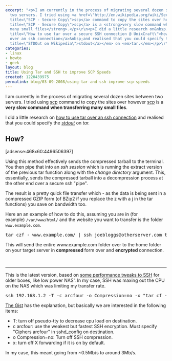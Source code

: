 ```yaml
---
excerpt: "<p>I am currently in the process of migrating several dozen sites between
  two servers. I tried using <a href=\"http://en.wikipedia.org/wiki/Secure_copy\"
  title=\"SCP - Secure Copy\">scp</a> command to copy the sites over however <a href=\"http://en.wikipedia.org/wiki/Secure_copy\"
  title=\"SCP - Secure Copy\">scp</a> is a <strong>very slow command when transferring
  many small files</strong>.</p>\r\n<p>I did a little research on&nbsp;<a href=\"http://www.cyberciti.biz/faq/howto-use-tar-command-through-network-over-ssh-session/\"
  title=\"How to use tar over a secure SSH connection @ UnixCraft\">how to use tar
  over an ssh connection</a>&nbsp;and realised that you could specify the <em><a href=\"http://en.wikipedia.org/wiki/Standard_streams#Standard_output_.28stdout.29\"
  title=\"STDOut on Wikipedia\">stdout</a></em> on <em>tar.</em></p>\r\n"
categories:
- linux
- howto
- geek
layout: blog
title: Using Tar and SSH to improve SCP Speeds
created: 1220439975
permalink: blog/03-09-2008/using-tar-and-ssh-improve-scp-speeds
---
```

<p>I am currently in the process of migrating several dozen sites between two servers. I tried using <a href="http://en.wikipedia.org/wiki/Secure_copy" title="SCP - Secure Copy">scp</a> command to copy the sites over however <a href="http://en.wikipedia.org/wiki/Secure_copy" title="SCP - Secure Copy">scp</a> is a <strong>very slow command when transferring many small files</strong>.</p>
<p>I did a little research on&nbsp;<a href="http://www.cyberciti.biz/faq/howto-use-tar-command-through-network-over-ssh-session/" title="How to use tar over a secure SSH connection @ UnixCraft">how to use tar over an ssh connection</a>&nbsp;and realised that you could specify the <em><a href="http://en.wikipedia.org/wiki/Standard_streams#Standard_output_.28stdout.29" title="STDOut on Wikipedia">stdout</a></em> on <em>tar.</em></p>
<!--break-->
<h2>How?</h2>
<p>[adsense:468x60:4496506397]</p>
<p>Using this method effectively sends the compressed tarball to the terminal. You then pipe that into an <em>ssh session</em> which is running the extract version of the previous tar function along with the <em>change directory</em>&nbsp;argument. This, essentially, sends the compressed tarball into a decompression process at the other end over a secure ssh &quot;pipe&quot;.</p>
<p>The result is a pretty quick file transfer which - as the data is being sent in a compressed GZIP form (of BZip2 if you replace the z with a j in the tar functions) you save on bandwidth too.</p>
<p>Here an an example of how to do this, assuming you are in (for example)&nbsp;<code>/var/www/html/</code> and the website you want to transfer is the folder <code>www.example.com</code>.</p>
<pre language="bash">
tar czf - www.example.com/ | ssh joebloggs@otherserver.com tar xzf - -C ~/</pre>
<p>This will send the entire www.example.com folder over to the home folder on your target server in <strong>compressed </strong>form over and <strong>encrypted </strong>connection.</p>
<p>&nbsp;</p>
<hr />
<p>This is the latest version, based on <a href="https://gist.github.com/KartikTalwar/4393116">some performance tweaks to SSH</a> for older boxes, like low power NAS'. In my case, SSH was maxing out the CPU on the NAS which was limiting my transfer rate.</p>
<pre language="bash">
ssh 192.168.1.2 -T -c arcfour -o Compression=no -x "tar cf - /remote/path" | tar xf - -C .
</pre>
<p><a href="https://gist.github.com/KartikTalwar/4393116">The Gist</a> has the explanation, but basically we are interested in the following items:</p>
<ul>
<li>T: turn off pseudo-tty to decrease cpu load on destination.</li>
<li>c arcfour: use the weakest but fastest SSH encryption. Must specify "Ciphers arcfour" in sshd_config on destination.</li>
<li>o Compression=no: Turn off SSH compression.</li>
<li>x: turn off X forwarding if it is on by default.</li>
</ul>
<p>In my case, this meant going from ~0.5Mb/s to around 3Mb/s.</p>
